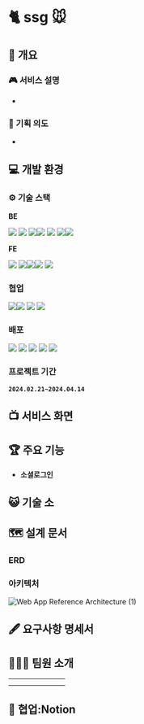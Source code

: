 # 🐈 ssg 🐭

## 📌 개요
### 🎮 서비스 설명
- 
### 📝 기획 의도
- 




## 💻 개발 환경
### ⚙ 기술 스택
**BE**

<img  src="https://img.shields.io/badge/Spring Boot-6DB33F?style=flat-square&logo=Spring Boot&logoColor=white"/> <img  src="https://img.shields.io/badge/springsecurity-6DB33F?style=flat-square&logo=springsecurity&logoColor=white"/> <img  src="https://img.shields.io/badge/spring JPA-6DB33F?style=flat-square&logo=spring&logoColor=white"/><img  src="https://img.shields.io/badge/hibernate-59666c?style=flat-square&logo=hibernate&logoColor=black"/> <img  src="https://img.shields.io/badge/REDIS-DC382D?style=flat-square&logo=REDIS&logoColor=white"/> <img  src="https://img.shields.io/badge/mysql-4479A1?style=flat-square&logo=Mysql&logoColor=white"/><img  src="https://img.shields.io/badge/swagger-85EA2D?style=flat-square&logo=swagger&logoColor=white"/>

**FE**

<img  src="https://img.shields.io/badge/TypeScript-3178c6?style=flat-square&logo=typescript&logoColor=black"/> <img  src="https://img.shields.io/badge/Next.js-000000?style=flat-square&logo=Next.js&logoColor=white"/><img  src="https://img.shields.io/badge/React-61DAFB?style=flat-square&logo=React&logoColor=white"/><img  src="https://img.shields.io/badge/Recoil-3578e5?style=flat-square&logo=Recoil&logoColor=black"/> <img  src="https://img.shields.io/badge/tailwindcss-06B6D4?style=flat-square&logo=React&logoColor=white"/>  

### 협업
 <img  src="https://img.shields.io/badge/notion-000000?style=flat-square&logo=notion&logoColor=white"/><img  src="https://img.shields.io/badge/figma-F24E1E?style=flat-square&logo=figma&logoColor=black"/> <img  src="https://img.shields.io/badge/GitHub-181717?style=flat-square&logo=github&logoColor=white"/> <img  src="https://img.shields.io/badge/discord-5865F2?style=flat-square&logo=discord&logoColor=black"/>

### 배포
<img  src="https://img.shields.io/badge/AmazonAws-FF9900?style=flat-square&logo=amazonec2&logoColor=black"/> <img  src="https://img.shields.io/badge/jenkins-D24939?style=flat-square&logo=jenkins&logoColor=black"/> <img  src="https://img.shields.io/badge/docker-2496ED?style=flat-square&logo=docker&logoColor=white"/> <img  src="https://img.shields.io/badge/Vercel-000000?style=flat-square&logo=nginx&logoColor=white"/> <img  src="https://img.shields.io/badge/Ubuntu-e95420?style=flat-square&logo=ubuntu&logoColor=white"/>


### 프로젝트 기간
**`2024.02.21~2024.04.14`**

## 📺 서비스 화면
### 

## 🏆 주요 기능
- **소셜로그인**

## 😺 기술 소
## 🗺️ 설계 문서
### ERD
### 아키텍처

![Web App Reference Architecture (1)](https://github.com/5-tyranno-develops/.github/assets/109326291/54d2e68e-4d0f-4e8a-8a90-417abed7ef23)


## 🖋️ 요구사항 명세서









## 🧑‍🧒‍🧒 팀원 소개
|      |      |      |      |      |      |      |
| -- |-- |-- |-- |-- |-- |-- |
|      |      |      |      |      |      |      |
|      |      |      |      |      |      |      |


## 📧 협업:Notion




